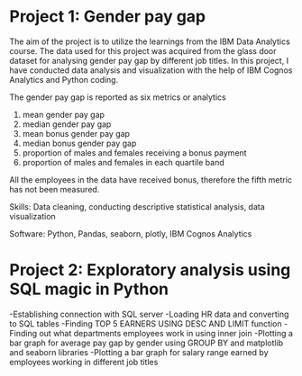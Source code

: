 # Project 1: Gender pay gap

The aim of the project is to utilize the learnings from the IBM Data Analytics course. The data used for this project was acquired from the glass door dataset for analysing gender pay gap by different job titles. In this project, I have conducted data analysis and visualization with the help of IBM Cognos Analytics and Python coding. 

The gender pay gap is reported as six metrics or analytics
1. mean gender pay gap
2. median gender pay gap 
3. mean bonus gender pay gap 
4. median bonus gender pay gap 
5. proportion of males and females receiving a bonus payment
6. proportion of males and females in each quartile band

All the employees in the data have received bonus, therefore the fifth metric has not been measured.

Skills: Data cleaning, conducting descriptive statistical analysis, data visualization

Software: Python, Pandas, seaborn, plotly, IBM Cognos Analytics


# Project 2: Exploratory analysis using SQL magic in Python
-Establishing connection with SQL server
-Loading HR data and converting to SQL tables
-Finding TOP 5 EARNERS USING DESC AND LIMIT function
-Finding out what departments employees work in using inner join
-Plotting a bar graph for average pay gap by gender using GROUP BY and matplotlib and seaborn libraries
-Plotting a bar graph for salary range earned by employees working in different job titles
